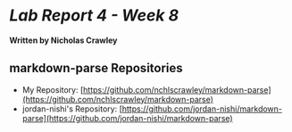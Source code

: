 # *Lab Report 4 - Week 8*
**Written by Nicholas Crawley**

## markdown-parse Repositories
* My Repository: [https://github.com/nchlscrawley/markdown-parse](https://github.com/nchlscrawley/markdown-parse)
* jordan-nishi's Repository: [https://github.com/jordan-nishi/markdown-parse](https://github.com/jordan-nishi/markdown-parse)

